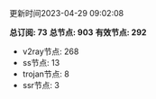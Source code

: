 更新时间2023-04-29 09:02:08

**总订阅: 73**
**总节点: 903**
**有效节点: 292**
- v2ray节点: 268
- ss节点: 13
- trojan节点: 8
- ssr节点: 3
